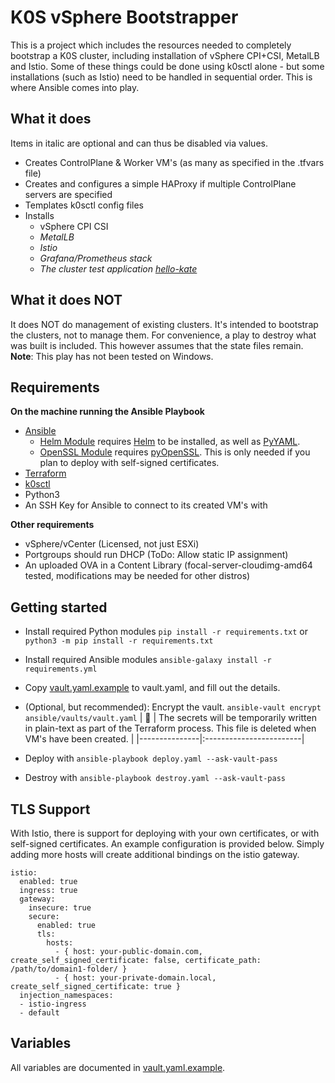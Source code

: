 # K0S vSphere Bootstrapper

This is a project which includes the resources needed to completely bootstrap a K0S cluster, including installation of vSphere CPI+CSI, MetalLB and Istio.
Some of these things could be done using k0sctl alone - but some installations (such as Istio) need to be handled in sequential order. This is where Ansible comes into play.

## What it does
Items in italic are optional and can thus be disabled via values.

- Creates ControlPlane & Worker VM's (as many as specified in the .tfvars file)
- Creates and configures a simple HAProxy if multiple ControlPlane servers are specified
- Templates k0sctl config files
- Installs
  - vSphere CPI CSI
  - *MetalLB*
  - *Istio*
  - *Grafana/Prometheus stack*
  - *The cluster test application [hello-kate](https://github.com/CmdrSharp/hello-kate)*

## What it does NOT

It does NOT do management of existing clusters. It's intended to bootstrap the clusters, not to manage them. For convenience, a play to destroy what was built is included. This however assumes that the state files remain. **Note**: This play has not been tested on Windows.

## Requirements

**On the machine running the Ansible Playbook**
- [Ansible](https://docs.ansible.com/ansible/latest/installation_guide/intro_installation.html)
  - [Helm Module](https://docs.ansible.com/ansible/latest/collections/kubernetes/core/helm_module.html) requires [Helm](https://helm.sh/docs/intro/install/) to be installed, as well as [PyYAML](https://pypi.org/project/PyYAML/).
  - [OpenSSL Module](https://docs.ansible.com/ansible/2.7/modules/openssl_certificate_module.html) requires [pyOpenSSL](https://pypi.org/project/pyOpenSSL/). This is only needed if you plan to deploy with self-signed certificates.
- [Terraform](https://learn.hashicorp.com/tutorials/terraform/install-cli)
- [k0sctl](https://github.com/k0sproject/k0sctl#installation)
- Python3
- An SSH Key for Ansible to connect to its created VM's with

**Other requirements**
- vSphere/vCenter (Licensed, not just ESXi)
- Portgroups should run DHCP (ToDo: Allow static IP assignment)
- An uploaded OVA in a Content Library (focal-server-cloudimg-amd64 tested, modifications may be needed for other distros)

## Getting started
- Install required Python modules `pip install -r requirements.txt` or `python3 -m pip install -r requirements.txt`
- Install required Ansible modules `ansible-galaxy install -r requirements.yml`
- Copy [vault.yaml.example](ansible/vaults/vault.yaml.example) to vault.yaml, and fill out the details.
- (Optional, but recommended): Encrypt the vault. `ansible-vault encrypt ansible/vaults/vault.yaml`
| :memo:        | The secrets will be temporarily written in plain-text as part of the Terraform process. This file is deleted when VM's have been created.       |
|---------------|:------------------------|

- Deploy with `ansible-playbook deploy.yaml --ask-vault-pass`
- Destroy with `ansible-playbook destroy.yaml --ask-vault-pass`

## TLS Support

With Istio, there is support for deploying with your own certificates, or with self-signed certificates. An example configuration is provided below.
Simply adding more hosts will create additional bindings on the istio gateway.

```
istio:
  enabled: true
  ingress: true
  gateway:
    insecure: true
    secure:
      enabled: true
      tls:
        hosts:
          - { host: your-public-domain.com, create_self_signed_certificate: false, certificate_path: /path/to/domain1-folder/ }
          - { host: your-private-domain.local, create_self_signed_certificate: true }
  injection_namespaces:
  - istio-ingress
  - default
```

## Variables

All variables are documented in [vault.yaml.example](ansible/vaults/vault.yaml.example).
